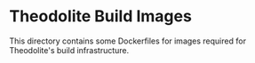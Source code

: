 # Theodolite Build Images

This directory contains some Dockerfiles for images required for Theodolite's build infrastructure.
